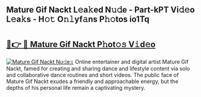 ## Mature Gif Nackt L𝚎a𝚔ed N𝚞𝚍e - Part-kPT Vi𝚍𝚎o L𝚎a𝚔s - H𝚘𝚝 O𝚗𝚕yf𝚊ns P𝚑𝚘tos io1Tq

# <h2><a href="http://kf5nby.oniu.top/?m=Mature+Gif+Nackt">🔗👉 🔴 Mature Gif Nackt P𝚑ot𝚘𝚜 V𝚒d𝚎o</a></h2>

[![Mature Gif Nackt Nu𝚍e𝚜](https://i.imgur.com/0qMVB7G.gif)](http://kf5nby.oniu.top/?m=Mature+Gif+Nackt)
Online entertainer and digital artist Mature Gif Nackt, famed for creating and sharing dance and lifestyle content via solo and collaborative dance routines and short videos. The public face of Mature Gif Nackt exudes a friendly and approachable energy, but the depths of his personal life remain a captivating mystery.  
